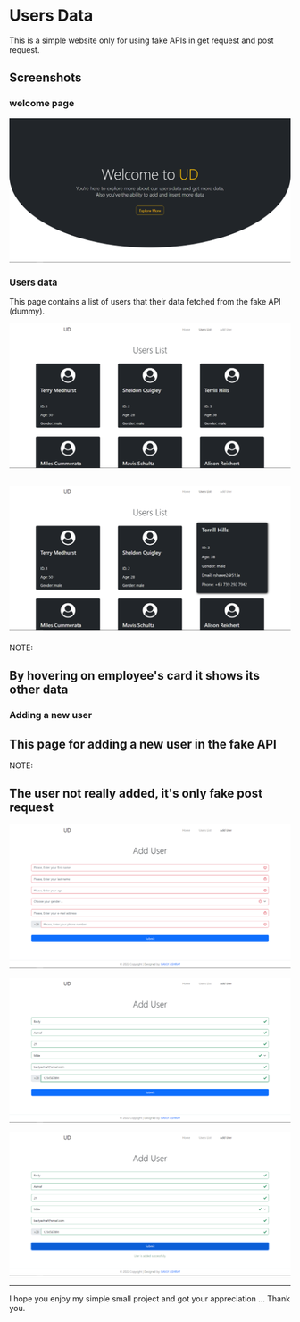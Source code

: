 # Users Data
  
This is a simple website only for using fake APIs in get request and post request.

## Screenshots
  
### welcome page
  
![!welcome](/screenshots/welcome.png)  
  
### Users data
  
This page contains a list of users that their data fetched from the fake API (dummy).
  
![!users-data](/screenshots/users-1.png)  
  
![!users-data](/screenshots/users-2.png)  
---
NOTE:  
  
By hovering on employee's card it shows its other data
---
  

### Adding a new user
  
This page for adding a new user in the fake API 
---
NOTE:
    
The user not really added, it's only fake post request
---

![!add-user](/screenshots/add-user-1.png)  
  
![!add-user](/screenshots/add-user-2.png)  
  
![!add-user](/screenshots/add-user-3.png)  
  
  
---
  
I hope you enjoy my simple small project and got your appreciation ... Thank you.